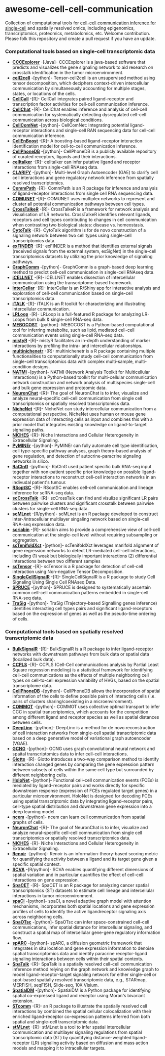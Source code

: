 # awesome-cell-cell-communication

Collection of computational tools for [cell-cell communication inference for single-cell](https://pubmed.ncbi.nlm.nih.gov/32435978/) and spatially resolved omics, including epigenomics, transcriptomics, proteomics, metabolomics, etc. Welcome contribution. Please folk this repository and create a pull request if you have an update. 

### Computational tools based on single-cell transcriptomic data
- __[CCCExplorer](https://github.com/methodistsmab/CCCExplorer)__ -[Java]- CCCExplorer is a java-based software that predicts and visualizes the gene signaling network to aid research on crosstalk identification in the tumor microenvironment.
- __[cell2cell](https://github.com/earmingol/cell2cell)__ -[python]- Tensor-cell2cell is an unsupervised method using tensor decomposition, which deciphers context-driven intercellular communication by simultaneously accounting for multiple stages, states, or locations of the cells.
- __[CellCall](https://github.com/ShellyCoder/cellcall)__ -[R]- CellCall integrates paired ligand-receptor and transcription factor activities for cell-cell communication inference.
- __[CellChat](https://github.com/sqjin/CellChat)__ -[R]- CellChat enables inference and analysis of cell-cell communication for systematically detecting dysregulated cell-cell communication across biological conditions.
- __[CellComNet](https://github.com/plhhnu/CellComNet)__ -[python]- CellComNet: Integrating potential ligand-receptor interactions and single-cell RAN sequencing data for cell-cell communication inference.
- __[CellEnBoost](https://github.com/yuanruya/CellEnBoost)__ -[R]- A boosting-based ligand-receptor interaction identification model for cell-to-cell communication inference.
- __[CellPhoneDB](https://github.com/Teichlab/cellphonedb)__ -[python]- CellPhoneDB is a publicly available repository of curated receptors, ligands and their interactions.
- __[celltalker](https://github.com/arc85/celltalker)__ -[R]- celltalker can infer putative ligand and receptor interactions from single-cell RNAseq data.
- __[CLARIFY](https://github.com/MihirBafna/clarify)__ -[python]- Multi-level Graph Autoencoder (GAE) to clarify cell cell interactions and gene regulatory network inference from spatially resolved transcriptomics.
- __[CommPath](https://github.com/yingyonghui/CommPath)__ -[R]- CommPath is an R package for inference and analysis of ligand-receptor interactions from single cell RNA sequencing data.
- __[COMUNET](https://github.com/ScialdoneLab/COMUNET)__ -[R]- COMUNET uses multiplex networks to represent and cluster all potential communication pathways between cell types.
- __[CrossTalkeR](https://github.com/CostaLab/CrossTalkeR)__ -[R]- CrossTalkeR is a framework for network analysis and visualisation of LR networks. CrossTalkeR identifies relevant ligands, receptors and cell types contributing to changes in cell communication when contrasting two biological states: disease vs. homeostasis.
- __[CytoTalk](https://github.com/tanlabcode/CytoTalk)__ -[R]- CytoTalk algorithm is for de novo construction of a signaling network between two cell types using single-cell transcriptomics data.
- __[exFINDER](https://github.com/ChanghanGitHub/exFINDER)__ -[R]- exFINDER is a method that identifies external signals (received signals from the external system, exSigNet) in the single-cell transcriptomics datasets by utilizing the prior knowledge of signaling pathways.
- __[GraphComm](https://github.com/bhklab/GraphComm)__ -[python]- GraphComm is a graph-based deep learning method to predict cell-cell communication in single-cell RNAseq data.
- __[iCELLNET](https://github.com/soumelis-lab/ICELLNET)__ -[R]- iCELLNET enables dissection of intercellular communication using the transcriptome-based framework.
- __[InterCellar](https://github.com/martaint/InterCellar)__ -[R]- InterCellar is an R/Shiny app for interactive analysis and exploration of cell-cell communication based on single-cell transcriptomics data.
- __[iTALK](https://github.com/Coolgenome/iTALK)__ -[R]- iTALK is an R toolkit for characterizing and illustrating intercellular communication.
- __[LRLoop](https://github.com/Pinlyu3/LRLoop)__ -[R]- LRLoop is a full-featured R package for analyzing LR-Loops from bulk & single-cell RNA-seq data.
- __[MEBOCOST](https://github.com/zhengrongbin/MEBOCOST)__ -[python]- MEBOCOST is a Python-based computational tool for inferring metabolite, such as lipid, mediated cell-cell communication events using single-cell RNA-seq data.
- __[mistyR](https://saezlab.github.io/mistyR/)__ -[R]- mistyR facilitates an in-depth understanding of marker interactions by profiling the intra- and intercellular relationships.
- __[multinichenetr](https://github.com/saeyslab/multinichenetr)__ -[R]- multinichenetr is a R package containing multiple functionalities to computationally study cell-cell communication from single-cell transcriptomics data with complex multi-sample, multi-condition designs.
- __[NATMI](https://github.com/forrest-lab/NATMI)__ -[python]- NATMI (Network Analysis Toolkit for Multicellular Interactions) is a Python-based toolkit for multi-cellular communication network construction and network analysis of multispecies single-cell and bulk gene expression and proteomic data.
- __[NeuronChat](https://github.com/Wei-BioMath/NeuronChat)__ -[R]- The goal of NeuronChat is to infer, visualize and analyze neural-specific cell-cell communication from single cell transcriptomics or spatially resolved transcriptomics data.
- __[NicheNet](https://github.com/saeyslab/nichenetr)__ -[R]- NicheNet can study intercellular communication from a computational perspective. NicheNet uses human or mouse gene expression data of interacting cells as input and combines this with a prior model that integrates existing knowledge on ligand-to-target signaling paths.
- __[NICHES](https://github.com/msraredon/NICHES)__ -[R]- Niche Interactions and Cellular Heterogeneity in Extracellular Signaling.
- __[PyMINEr](https://bitbucket.org/scottyler892/pyminer_release/src/master/)__ -[python]- PyMINEr can fully automate cell type identification, cell type-specific pathway analyses, graph theory-based analysis of gene regulation, and detection of autocrine-paracrine signaling networks in silico.
- __[RaCInG](https://github.com/SysBioOncology/RaCInG)__ -[python]- RaCInG used patient specific bulk RNA-seq input together with non-patient specific prior knowledge on possible ligand-receptor interactions to reconstruct cell-cell interaction networks in an indivudal patient's tumour.
- __[RSoptSC](https://github.com/mkarikom/RSoptSC)__ -[R]- RSoptSC enables cell-cell communication and lineage inference for scRNA-seq data.
- __[scCrossTalk](https://github.com/ZJUFanLab/scCrossTalk)__ -[R]- scCrossTalk can find and visulize significant LR pairs between pairwise clusters and significant crosstalk between pairwise clusters for single-cell RNA-seq data.
- __[scMLnet](https://github.com/SunXQlab/scMLnet)__ -[R/python]- scMLnet is an R package developed to construct inter-/intracellular multilayer singaling network based on single-cell RNA-seq expression data.
- __[scriabin](https://github.com/BlishLab/scriabin)__ -[R]- scriabin aims to provide a comprehensive view of cell-cell communication at the single-cell level without requiring subsampling or aggregation.
- __[scTenifoldXct](https://github.com/cailab-tamu/scTenifoldXct)__ -[python]- scTenifoldXct leverages manifold alignment of gene regression networks to detect LR-mediated cell-cell interactions, including (1) weak but biologically important interactions (2) differential interactions between two different samples
- __[scTensor](https://github.com/rikenbit/scTensor)__ -[R]- scTensor is a R package for detection of cell-cell interaction using Non-negative Tensor Decomposition.
- __[SingleCellSignalR](https://github.com/SCA-IRCM/SingleCellSignalR)__ -[R]- SingleCellSignalR is a R package to study Cell Signaling Using Single Cell RNAseq Data.
- __[SPRUCE](https://github.com/causalpathlab/spruceTopic)__ -[python]- SPRUCE is designed to systematically ascertain common cell-cell communication patterns embedded in single-cell RNA-seq data.
- __[TraSig](https://github.com/doraadong/TraSig)__ -[python]- TraSig (Trajectory-based Signalling genes inference) identifies interacting cell types pairs and significant ligand-receptors based on the expression of genes as well as the pseudo-time ordering of cells. 

### Computational tools based on spatially resolved transcriptomic data
- __[BulkSignalR](https://github.com/jcolinge/BulkSignalR)__ -[R]- BulkSignalR is a R package to infer ligand-receptor networks with downstream pathways from bulk data or spatial data (localized bulk data).
- __[CCPLS](https://github.com/bioinfo-tsukuba/CCPLS)__ -[R]- CCPLS (Cell-Cell communications analysis by Partial Least Square regression modeling) is a statistical framework for identifying cell-cell communications as the effects of multiple neighboring cell types on cell-to-cell expression variability of HVGs, based on the spatial transcriptome data.
- __[CellPhoneDB](https://github.com/ventolab/CellphoneDB)__ -[python]- CellPhoneDB allows the incorporation of spatial information of the cells to define possible pairs of interacting cells (i.e. pairs of clusters sharing/coexisting in a microenvironment).
- __[COMMOT](https://github.com/zcang/COMMOT)__ -[python]- COMMOT uses collective optimal transport to infer CCC in spatial transcriptomics, which accounts for the competition among different ligand and receptor species as well as spatial distances between cells.
- __[DeepLinc](https://github.com/xryanglab/DeepLinc)__ -[python]- DeepLinc is a method for de novo reconstruction of cell interaction networks from single-cell spatial transcriptomic data based on a deep generative model of variational graph autoencoder (VGAE).
- __[GCNG](https://github.com/xiaoyeye/GCNG)__ -[python]- GCNG uses graph convolutional neural network and spaital transcriptomics data to infer cell-cell interactions.
- __[Giotto](https://github.com/drieslab/Giotto)__ -[R]- Giotto introduces a two-way comparison method to identify interaction changed genes by comparing the gene expression pattern between subsets of cells within the same cell type but surrounded by different neighboring cells.
- __[HoloNet](https://github.com/lhc17/HoloNet)__ -[python]- Functional cell–cell communication events (FCEs) is mediated by ligand–receptor pairs and works directly for specific downstream response (expression of FCEs regulated target genes) in a particular microenvironment. HoloNet is designed for decoding FCEs using spatial transcriptomic data by integrating ligand–receptor pairs, cell-type spatial distribution and downstream gene expression into a deep learning model.
- __[ncem](https://github.com/theislab/ncem)__ -[python]- ncem can learn cell communication from spatial graphs of cells.
- __[NeuronChat](https://github.com/Wei-BioMath/NeuronChat)__ -[R]- The goal of NeuronChat is to infer, visualize and analyze neural-specific cell-cell communication from single cell transcriptomics or spatially resolved transcriptomics data.
- __[NICHES](https://github.com/msraredon/NICHES)__ -[R]- Niche Interactions and Cellular Heterogeneity in Extracellular Signaling.
- __[Renoir](https://github.com/Zafar-Lab/Renoir)__ -[python]- Renoir is an information-theory-based scoring metric for quantifying the activity between a ligand and its target gene given a specific spatial context.
- __[SCVA](https://github.com/damienArnol/svca)__ -[R/python]- SCVA enables quantifying different dimensions of spatial variation and in particular quantifies the effect of cell-cell interactions on gene expression.
- __[SpaCET](https://github.com/data2intelligence/SpaCET)__ -[R]- SpaCET is an R package for analyzing cancer spatial transcriptomics (ST) datasets to estimate cell lineage and intercellular interactions in tumor microenvironment.
- __[spaCI](https://github.com/QSong-github/spaCI)__ -[python]- spaCI, a novel adaptive graph model with attention mechanisms, incorporates both spatial locations and gene expression profiles of cells to identify the active ligandreceptor signaling axis across neighboring cells.
- __[SpaOTsc](https://github.com/zcang/SpaOTsc)__ -[python]- SpaOTsc can infer space-constrained cell-cell communications, infer spatial distance for intercellular signaling, and construct a spatial map of intercellular gene-gene regulatory information flow.
- __[spARC](https://github.com/KrishnaswamyLab/sparc)__ -[python]- spARC, a diffusion geometric framework that integrates in situ location and gene expression information to denoise spatial transcriptomics data and identify paracrine receptor-ligand signaling interactions between cells within their spatial contexts. 
- __[SpaTalk](https://github.com/ZJUFanLab/SpaTalk)__ -[R]- SpaTalk is a spatially resolved cell-cell communication inference method relying on the graph network and knowledge graph to model ligand-receptor-target signaling network for either single-cell or spot-based spatially resolved transcriptomic data, e.g., STARmap, MERFISH, seqFISH, Slide-seq, 10X Visium.
- __[SpatialDM](https://github.com/StatBiomed/SpatialDM)__ -[python]- SpatialDM is a Python package for identifying spatial co-expressed ligand and receptor using Moran's bivariant extension.
- __[STcomm](https://github.com/gpenglab/STcomm)__ -[R]- an R package to illustrate the spatially resolved cell interactions by combined the spatial cellular colocalization with their enriched ligand-receptor co-expression patterns inferred from both spatial and single-cell transcriptomic data.
- __[stMLnet](https://github.com/SunXQlab/stMLnet)__ -[R]- stMLnet is a tool to infer spatial intercellular communication and multilayer signaling regulations from spatial transcriptomic data (ST) by quantifying distance-weighted ligand–receptor (LR) signaling activity based on diffusion and mass action models and mapping it to intracellular targets.
